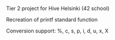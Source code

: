 Tier 2 project for Hive Helsinki (42 school)

Recreation of printf standard function

Conversion support: %, c, s, p, i, d, u, x, X
